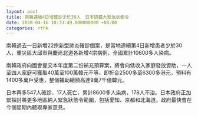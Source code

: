 ```yaml
---
layout: post
title: 南韓連續4日增確診少於30人　日本研擴大緊急狀態令
date: 2020-04-16 10:33:49.000000000 +08:00
categories: rthk
---
```


南韓過去一日新增22宗新型肺炎確診個案，是當地連續第4日新增患者少於30人，重災區大邱市與慶尚北道各新增4宗病例，全國累計10600多人染病。

南韓政府向國會提交本年度第二份補充預算案，將會向低收入家庭發放資助，一人至四人家庭可獲取40萬至100萬韓元不等、即折合2500多至6300多港元，預料有1400多萬戶受惠，整個補助總額高達9萬7千億韓元。

日本再多547人確診、17人死亡，累計8600多人染病，178人不治。日本政府正加緊探討將更多地區納入緊急狀態令範圍，包括愛知、京都和北海道。政府最快會在今個星期內聽取專家意見。
